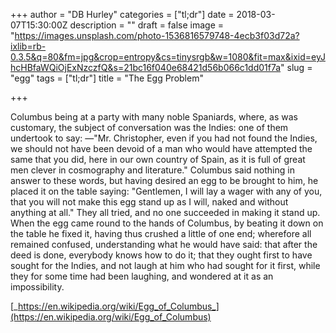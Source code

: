 +++
author = "DB Hurley"
categories = ["tl;dr"]
date = 2018-03-07T15:30:00Z
description = ""
draft = false
image = "https://images.unsplash.com/photo-1536816579748-4ecb3f03d72a?ixlib=rb-0.3.5&q=80&fm=jpg&crop=entropy&cs=tinysrgb&w=1080&fit=max&ixid=eyJhcHBfaWQiOjExNzczfQ&s=21bc16f040e68421d56b066c1dd01f7a"
slug = "egg"
tags = ["tl;dr"]
title = "The Egg Problem"

+++


Columbus being at a party with many noble Spaniards, where, as was customary, the subject of conversation was the Indies: one of them undertook to say: —"Mr. Christopher, even if you had not found the Indies, we should not have been devoid of a man who would have attempted the same that you did, here in our own country of Spain, as it is full of great men clever in cosmography and literature." Columbus said nothing in answer to these words, but having desired an egg to be brought to him, he placed it on the table saying: "Gentlemen, I will lay a wager with any of you, that you will not make this egg stand up as I will, naked and without anything at all." They all tried, and no one succeeded in making it stand up. When the egg came round to the hands of Columbus, by beating it down on the table he fixed it, having thus crushed a little of one end; wherefore all remained confused, understanding what he would have said: that after the deed is done, everybody knows how to do it; that they ought first to have sought for the Indies, and not laugh at him who had sought for it first, while they for some time had been laughing, and wondered at it as an impossibility.

[_https://en.wikipedia.org/wiki/Egg_of_Columbus_](https://en.wikipedia.org/wiki/Egg_of_Columbus)


